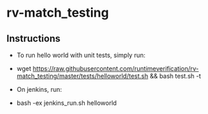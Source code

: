 # rv-match_testing

## Instructions

 - To run hello world with unit tests, simply run:
 - wget https://raw.githubusercontent.com/runtimeverification/rv-match_testing/master/tests/helloworld/test.sh && bash test.sh -t

 - On jenkins, run:
 - bash -ex jenkins_run.sh helloworld
